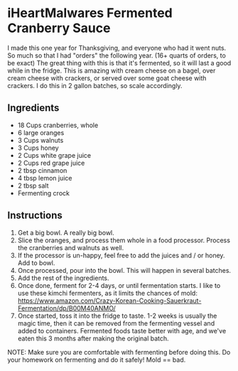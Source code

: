 # iHeartMalwares Fermented Cranberry Sauce

I made this one year for Thanksgiving, and everyone who had it went nuts. So much so that I had "orders" the following year. (16+ quarts of orders, to be exact) The great thing with this is that it's fermented, so it will last a good while in the fridge. This is amazing with cream cheese on a bagel, over cream cheese with crackers, or served over some goat cheese with crackers. I do this in 2 gallon batches, so scale accordingly.

## Ingredients

- 18 Cups cranberries, whole
- 6 large oranges
- 3 Cups walnuts
- 3 Cups honey
- 2 Cups white grape juice
- 2 Cups red grape juice
- 2 tbsp cinnamon
- 4 tbsp lemon juice
- 2 tbsp salt
- Fermenting crock

## Instructions

1. Get a big bowl. A really big bowl.
2. Slice the oranges, and process them whole in a food processor. Process the cranberries and walnuts as well.
3. If the processor is un-happy, feel free to add the juices and / or honey. Add to bowl.
4. Once processed, pour into the bowl. This will happen in several batches.
5. Add the rest of the ingredients.
6. Once done, ferment for 2-4 days, or until fermentation starts. I like to use these kimchi fermenters, as it limits the chances of mold: https://www.amazon.com/Crazy-Korean-Cooking-Sauerkraut-Fermentation/dp/B00M40ANMO/
7. Once started, toss it into the fridge to taste. 1-2 weeks is usually the magic time, then it can be removed from the fermenting vessel and added to containers. Fermented foods taste better with age, and we've eaten this 3 months after making the original batch.

NOTE: Make sure you are comfortable with fermenting before doing this. Do your homework on fermenting and do it safely! Mold == bad.
